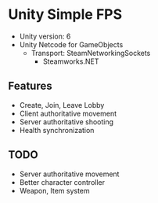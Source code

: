 # Unity Simple FPS

- Unity version: 6
- Unity Netcode for GameObjects
    - Transport: SteamNetworkingSockets
      - Steamworks.NET

## Features

- Create, Join, Leave Lobby
- Client authoritative movement
- Server authoritative shooting
- Health synchronization

## TODO

- Server authoritative movement
- Better character controller
- Weapon, Item system

